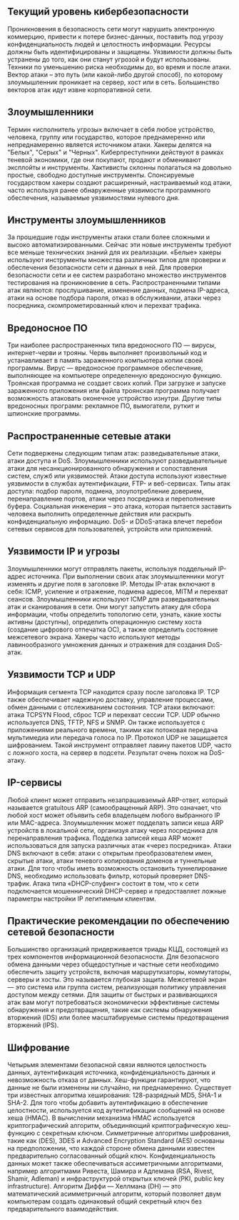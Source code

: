 <!-- 3.11.2 -->
## Текущий уровень кибербезопасности

Проникновения в безопасность сети могут нарушить электронную коммерцию, привести к потере бизнес-данных, поставить под угрозу конфиденциальность людей и целостность информации. Ресурсы должны быть идентифицированы и защищены. Уязвимости должны быть устранены до того, как они станут угрозой и будут использованы. Техники по уменьшению риска необходимы до, во время и после атаки. Вектор атаки – это путь (или какой-либо другой способ), по которому злоумышленник проникает на сервер, хост или в сеть. Большинство векторов атак идут извне корпоративной сети.

## Злоумышленники

Термин «исполнитель угрозы» включает в себя любое устройство, человека, группу или государство, которое преднамеренно или непреднамеренно является источником атаки. Хакеры делятся на "Белых", "Серых" и "Черных". Киберпреступники действуют в рамках теневой экономики, где они покупают, продают и обменивают эксплойты и инструменты. Хактивисты склонны полагаться на довольно простые, свободно доступные инструменты. Спонсируемые государством хакеры создают расширенный, настраиваемый код атаки, часто используя ранее обнаруженные уязвимости программного обеспечения, называемые уязвимостями нулевого дня.

## Инструменты злоумышленников

За прошедшие годы инструменты атаки стали более сложными и высоко автоматизированными. Сейчас эти новые инструменты требуют все меньше технических знаний для их реализации. «Белые» хакеры используют инструменты множества различных типов для проверки и обеспечения безопасности сети и данных в ней. Для проверки безопасности сети и ее систем разработано множество инструментов тестирования на проникновение в сеть. Распространенными типами атак являются: прослушивание, изменение данных, подмена IP-адреса, атаки на основе подбора пароля, отказ в обслуживании, атаки через посредника, скомпрометированный ключ и перехват трафика.

## Вредоносное ПО

Три наиболее распространенных типа вредоносного ПО ― вирусы, интернет-черви и трояны. Червь выполняет произвольный код и устанавливает в память зараженного компьютера копии своей программы. Вирус — вредоносное программное обеспечение, выполняющее на компьютере определенную вредоносную функцию. Троянская программа не создает своих копий. При загрузке и запуске зараженного приложения или файла троянская программа получает возможность атаковать оконечное устройство изнутри. Другие типы вредоносных программ: рекламное ПО, вымогатели, руткит и шпионские программы.

## Распространенные сетевые атаки

Сети подвержены следующим типам атак: разведывательные атаки, атаки доступа и DoS. Злоумышленники используют разведывательные атаки для несанкционированного обнаружения и сопоставления систем, служб или уязвимостей. Атаки доступа используют известные уязвимости в службах аутентификации, FTP- и веб-сервисах. Типы атак доступа: подбор пароля, подмена, злоупотребление доверием, перенаправление портов, атаки через посредника и переполнение буфера. Социальная инженерия – это атака, которая пытается заставить человека выполнить определенные действия или раскрыть конфиденциальную информацию. DoS- и DDoS-атака влечет перебои сетевых сервисов для пользователей, устройств или приложений.

## Уязвимости IP и угрозы

Злоумышленники могут отправлять пакеты, используя поддельный IP-адрес источника. При выполнении своих атак злоумышленники могут изменять и другие поля в заголовке IP. Методы IP-атак включают в себя: ICMP, усиление и отражение, подмена адресов, MITM и перехват сеансов. Злоумышленники используют ICMP для разведывательных атак и сканирования в сети. Они могут запустить атаку для сбора информации, чтобы определить топологию сети, узнать, какие хосты активны (доступны), определить операционную систему хоста (создание цифрового отпечатка ОС), а также определить состояние межсетевого экрана. Хакеры часто используют методы лавинообразного умножения данных и отражения для создания DoS-атак.

## Уязвимости TCP и UDP

Информация сегмента TCP находится сразу после заголовка IP. TCP также обеспечивает надежную доставку, управление процессами, обмен данными с отслеживанием состояния. TCP атаки включают: атака TCPSYN Flood, сброс TCP и перехват сессии TCP. UDP обычно используется DNS, TFTP, NFS и SNMP. Он также используется с приложениями реального времени, такими как потоковая передача мультимедиа или передача голоса по IP. Протокол UDP не защищается шифрованием. Такой инструмент отправляет лавину пакетов UDP, часто с ложного хоста, на сервер в подсети. Результат очень похож на ⁪DoS-атаку.

## IP-сервисы

Любой клиент может отправить незапрашиваемый ARP-ответ, который называется gratuitous ARP (самообращенный ARP). Это означает, что любой хост может объявить себя владельцем любого выбранного IP или MAC-адреса. Злоумышленник может подделать записи кеша ARP устройств в локальной сети, организуя атаку через посредника для перенаправления трафика. Подделка записей кеша ARP может использоваться для запуска различных атак «через посредника». Атаки DNS включают в себя: атаки с открытым преобразователем имен, скрытые атаки, атаки теневого копирования доменов и туннельные атаки. Для того чтобы иметь возможность остановить туннелирование DNS, необходимо использовать фильтр, который проверяет DNS-трафик. Атака типа «DHCP-спуфинг» состоит в том, что к сети подключается мошеннический DHCP-сервер и предоставляет ложные параметры настройки IP легитимным клиентам.

## Практические рекомендации по обеспечению сетевой безопасности

Большинство организаций придерживается триады КЦД, состоящей из трех компонентов информационной безопасности. Для безопасного обмена данными через общедоступные и частные сети необходимо обеспечить защиту устройств, включая маршрутизаторы, коммутаторы, серверы и хосты. Это называется глубокая защита. Межсетевой экран — это система или группа систем, реализующая политику управления доступом между сетями. Для защиты от быстрых и развивающихся атак вам могут потребоваться экономически эффективные системы обнаружения и предотвращения, такие как системы обнаружения вторжений (IDS) или более масштабируемые системы предотвращения вторжений (IPS).

## Шифрование

Четырьмя элементами безопасной связи являются целостность данных, аутентификация источника, конфиденциальность данных и невозможность отказа от данных. Хеш-функции гарантируют, что данные не были изменены ни случайно, ни преднамеренно. Существует три известных алгоритма хеширования: 128-разрядный MD5, SHA-1 и SHA-2. Для того чтобы добавить аутентификацию в обеспечение целостности, используется код аутентификации сообщений на основе хеша (HMAC). В вычислении механизма HMAC используется криптографический алгоритм, объединяющий криптографическую хеш-функцию с секретным ключом. Симметричные алгоритмы шифрования, такие как (DES), 3DES и Advanced Encryption Standard (AES) основаны на предположении, что каждой стороне обмена данными известен предварительно согласованный общий ключ. Конфиденциальность данных может также обеспечиваться ассиметричными алгоритмами, например алгоритмами Ривеста, Шамира и Адлемана (RSA, Rivest, Shamir, Adleman) и инфраструктурой открытых ключей (PKI, public key infrastructure). Алгоритм Диффи — Хеллмана (DH) — это математический асимметричный алгоритм, который позволяет двум компьютерам создать одинаковый общий секретный ключ без предварительного взаимодействия.

<!-- 3.11.3 Контрольная по модулю - Принципы обеспечения безопасности сети  -->